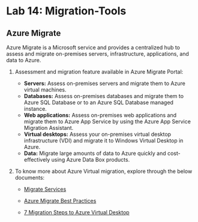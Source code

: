 # Lab 14: Migration-Tools


## Azure Migrate

Azure Migrate is a Microsoft service and provides a centralized hub to assess and migrate on-premises servers, infrastructure, applications, and data to Azure.


1. Assessment and migration feature available in Azure Migrate Portal:

   - **Servers:** Assess on-premises servers and migrate them to Azure virtual machines.
   - **Databases:** Assess on-premises databases and migrate them to Azure SQL Database or to an Azure SQL Database managed instance.
   - **Web applications:** Assess on-premises web applications and migrate them to Azure App Service by using the Azure App Service Migration Assistant.
   - **Virtual desktops:** Assess your on-premises virtual desktop infrastructure (VDI) and migrate it to Windows Virtual Desktop in Azure.
   - **Data:** Migrate large amounts of data to Azure quickly and cost-effectively using Azure Data Box products.

2. To know more about Azure Virtual migration,  explore through the below documents:

   - [Migrate Services](https://docs.microsoft.com/en-us/azure/migrate/migrate-services-overview)

   - [Azure Migrate Best Practices](https://docs.microsoft.com/en-us/azure/cloud-adoption-framework/migrate/azure-best-practices/contoso-migration-rds-to-wvd)

   - [7 Migration Steps to Azure Virtual Desktop ](https://clouddamcdnprodep.azureedge.net/gdc/gdczI8Huh/original)

